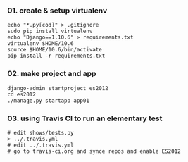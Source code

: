 
### 01. create & setup virtualenv

    echo "*.py[cod]" > .gitignore
    sudo pip install virtualenv
    echo "Django==1.10.6" > requirements.txt
    virtualenv $HOME/10.6
    source $HOME/10.6/bin/activate
    pip install -r requirements.txt

### 02. make project and app

    django-admin startproject es2012
    cd es2012
    ./manage.py startapp app01

### 03. using Travis CI to run an elementary test

    # edit shows/tests.py
    > ../.travis.yml
    # edit ../.travis.yml
    # go to travis-ci.org and synce repos and enable ES2012
